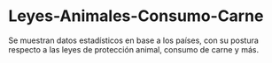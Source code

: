 # Leyes-Animales-Consumo-Carne
Se muestran datos estadísticos en base a los países, con su postura respecto a las leyes de protección animal, consumo de carne y más.
